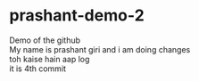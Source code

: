 # prashant-demo-2
Demo of the github
<br>My name is prashant giri and i am doing changes</br>
toh kaise hain aap log
<br>it is 4th commit</br>
